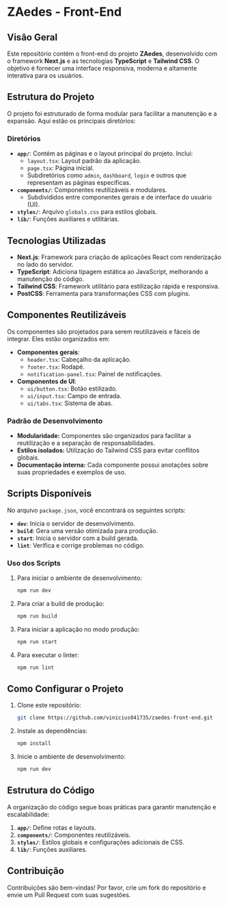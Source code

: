 # ZAedes - Front-End

## Visão Geral

Este repositório contém o front-end do projeto **ZAedes**, desenvolvido com o framework **Next.js** e as tecnologias **TypeScript** e **Tailwind CSS**. O objetivo é fornecer uma interface responsiva, moderna e altamente interativa para os usuários.

## Estrutura do Projeto

O projeto foi estruturado de forma modular para facilitar a manutenção e a expansão. Aqui estão os principais diretórios:

### Diretórios

- **`app/`**: Contém as páginas e o layout principal do projeto. Inclui:
  - `layout.tsx`: Layout padrão da aplicação.
  - `page.tsx`: Página inicial.
  - Subdiretórios como `admin`, `dashboard`, `login` e outros que representam as páginas específicas.
- **`components/`**: Componentes reutilizáveis e modulares.
  - Subdivididos entre componentes gerais e de interface do usuário (UI).
- **`styles/`**: Arquivo `globals.css` para estilos globais.
- **`lib/`**: Funções auxiliares e utilitárias.

## Tecnologias Utilizadas

- **Next.js**: Framework para criação de aplicações React com renderização no lado do servidor.
- **TypeScript**: Adiciona tipagem estática ao JavaScript, melhorando a manutenção do código.
- **Tailwind CSS**: Framework utilitário para estilização rápida e responsiva.
- **PostCSS**: Ferramenta para transformações CSS com plugins.

## Componentes Reutilizáveis

Os componentes são projetados para serem reutilizáveis e fáceis de integrar. Eles estão organizados em:

- **Componentes gerais**:
  - `header.tsx`: Cabeçalho da aplicação.
  - `footer.tsx`: Rodapé.
  - `notification-panel.tsx`: Painel de notificações.
- **Componentes de UI**:
  - `ui/button.tsx`: Botão estilizado.
  - `ui/input.tsx`: Campo de entrada.
  - `ui/tabs.tsx`: Sistema de abas.

### Padrão de Desenvolvimento

- **Modularidade:** Componentes são organizados para facilitar a reutilização e a separação de responsabilidades.
- **Estilos isolados:** Utilização do Tailwind CSS para evitar conflitos globais.
- **Documentação interna:** Cada componente possui anotações sobre suas propriedades e exemplos de uso.

## Scripts Disponíveis

No arquivo `package.json`, você encontrará os seguintes scripts:

- **`dev`**: Inicia o servidor de desenvolvimento.
- **`build`**: Gera uma versão otimizada para produção.
- **`start`**: Inicia o servidor com a build gerada.
- **`lint`**: Verifica e corrige problemas no código.

### Uso dos Scripts

1. Para iniciar o ambiente de desenvolvimento:
   ```bash
   npm run dev
   ```

2. Para criar a build de produção:
   ```bash
   npm run build
   ```

3. Para iniciar a aplicação no modo produção:
   ```bash
   npm run start
   ```

4. Para executar o linter:
   ```bash
   npm run lint
   ```

## Como Configurar o Projeto

1. Clone este repositório:
   ```bash
   git clone https://github.com/vinicius041735/zaedes-front-end.git
   ```
2. Instale as dependências:
   ```bash
   npm install
   ```
3. Inicie o ambiente de desenvolvimento:
   ```bash
   npm run dev
   ```

## Estrutura do Código

A organização do código segue boas práticas para garantir manutenção e escalabilidade:

1. **`app/`**: Define rotas e layouts.
2. **`components/`**: Componentes reutilizáveis.
3. **`styles/`**: Estilos globais e configurações adicionais de CSS.
4. **`lib/`**: Funções auxiliares.

## Contribuição

Contribuições são bem-vindas! Por favor, crie um fork do repositório e envie um Pull Request com suas sugestões.
